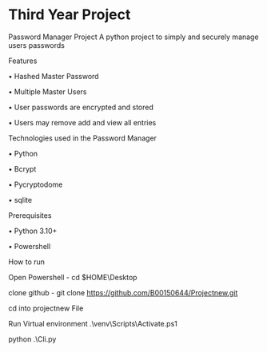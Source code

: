 # Third Year Project

Password Manager Project
A python project to simply and securely manage users passwords 

Features

•	Hashed Master Password

•	Multiple Master Users

•	User passwords are encrypted and stored

•	Users may remove add and view all entries

Technologies used in the Password Manager

•	Python 

•	Bcrypt

•	Pycryptodome

•	sqlite


Prerequisites

•	Python 3.10+

•	Powershell

How to run

Open Powershell - cd $HOME\Desktop

clone github - git clone https://github.com/B00150644/Projectnew.git

cd into projectnew File

Run Virtual environment .\venv\Scripts\Activate.ps1

python .\Cli.py
